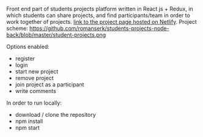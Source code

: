 Front end part of students projects platform written in React js + Redux, in which students can share projects, and find participants/team in order to work together of projects.
[link to the project page hosted on Netlify](https://priceless-bhaskara-39ad7f.netlify.com).
Project scheme: https://github.com/romanserk/students-projects-node-back/blob/master/student-projects.png


Options enabled:

<ul>
<li>register</li>
<li>login</li>
<li>start new project</li>
<li>remove project</li>
<li>join project as a participant</li>
<li>write comments</li>
</ul>

In order to run locally:
<ul>
<li>download / clone the repository</li>
<li>npm install</li>
<li>npm start</li>
</ul>

